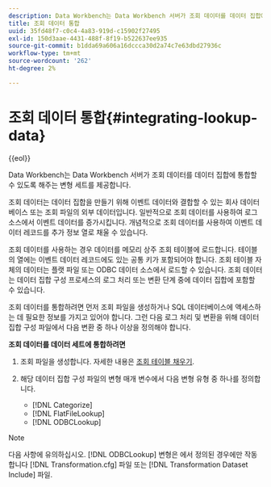 ```yaml
---
description: Data Workbench는 Data Workbench 서버가 조회 데이터를 데이터 집합에 통합할 수 있도록 해주는 변형 세트를 제공합니다.
title: 조회 데이터 통합
uuid: 35fd48f7-c0c4-4a83-919d-c15902f27495
exl-id: 150d3aae-4431-488f-8f19-b522637ee935
source-git-commit: b1dda69a606a16dccca30d2a74c7e63dbd27936c
workflow-type: tm+mt
source-wordcount: '262'
ht-degree: 2%

---
```


# 조회 데이터 통합{#integrating-lookup-data}

{{eol}}

Data Workbench는 Data Workbench 서버가 조회 데이터를 데이터 집합에 통합할 수 있도록 해주는 변형 세트를 제공합니다.

조회 데이터는 데이터 집합을 만들기 위해 이벤트 데이터와 결합할 수 있는 회사 데이터베이스 또는 조회 파일의 외부 데이터입니다. 일반적으로 조회 데이터를 사용하여 로그 소스에서 이벤트 데이터를 증가시킵니다. 개념적으로 조회 데이터를 사용하여 이벤트 데이터 레코드를 추가 정보 열로 채울 수 있습니다.

조회 데이터를 사용하는 경우 데이터를 메모리 상주 조회 테이블에 로드합니다. 테이블의 열에는 이벤트 데이터 레코드에도 있는 공통 키가 포함되어야 합니다. 조회 테이블 자체의 데이터는 플랫 파일 또는 ODBC 데이터 소스에서 로드할 수 있습니다. 조회 데이터는 데이터 집합 구성 프로세스의 로그 처리 또는 변환 단계 중에 데이터 집합에 포함할 수 있습니다.

조회 데이터를 통합하려면 먼저 조회 파일을 생성하거나 SQL 데이터베이스에 액세스하는 데 필요한 정보를 가지고 있어야 합니다. 그런 다음 로그 처리 및 변환을 위해 데이터 집합 구성 파일에서 다음 변환 중 하나 이상을 정의해야 합니다.

**조회 데이터를 데이터 세트에 통합하려면**

1. 조회 파일을 생성합니다. 자세한 내용은 [조회 테이블 채우기](../../../../home/c-dataset-const-proc/c-data-trans/c-int-lookup-data/c-pop-lookup-table.md#concept-dd761338731a40e0997c33dfdabdcdf8).
1. 해당 데이터 집합 구성 파일의 변형 매개 변수에서 다음 변형 유형 중 하나를 정의합니다.

   * [!DNL Categorize]
   * [!DNL FlatFileLookup]
   * [!DNL ODBCLookup]

>[!NOTE]
>
>다음 사항에 유의하십시오. [!DNL ODBCLookup] 변형은 에서 정의된 경우에만 작동합니다 [!DNL Transformation.cfg] 파일 또는 [!DNL Transformation Dataset Include] 파일.
